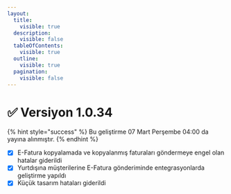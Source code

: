 ```yaml
---
layout:
  title:
    visible: true
  description:
    visible: false
  tableOfContents:
    visible: true
  outline:
    visible: true
  pagination:
    visible: false
---
```


# ✅ Versiyon 1.0.34

{% hint style="success" %}
Bu geliştirme 07 Mart Perşembe 04:00 da yayına alınmıştır.
{% endhint %}

* [x] E-Fatura kopyalamada ve kopyalanmış faturaları göndermeye engel olan hatalar giderildi
* [x] Yurtdışına müşterilerine E-Fatura gönderiminde entegrasyonlarda geliştirme yapıldı
* [x] Küçük tasarım hataları giderildi
